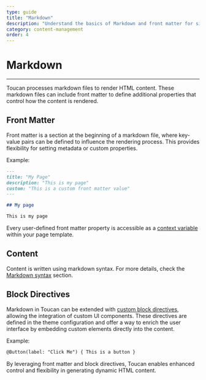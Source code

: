 ```yaml
---
type: guide
title: "Markdown"
description: "Understand the basics of Markdown and front matter for simple and effective formatting"
category: content-management
order: 4
---
```


# Markdown
---

Toucan processes markdown files to render HTML content. These markdown files can include front matter to define additional properties that control how the content is rendered.

## Front Matter

Front matter is a section at the beginning of a markdown file, where key-value pairs can be defined to influence the rendering process. This provides flexibility for setting metadata or custom properties.

Example:

```md
---
title: "My Page"
description: "This is my page"
custom: "This is a custom front matter value"
---

## My page

This is my page
```

Every user-defined front matter property is accessible as a [context variable](/docs/themes/mustache-templates/) within your page template.


## Content

Content is written using markdown syntax. For more details, check the [Markdown syntax](/docs/markdown-syntax/) section.

## Block Directives

Markdown in Toucan can be extended with [custom block directives](/docs/themes/block-directives/), allowing the integration of custom UI components. These directives are defined in the theme configuration and offer a way to enrich the user interface by embedding custom elements directly into the content.

Example:

```md
@Button(label: "Click Me") { This is a button }
```

By leveraging front matter and block directives, Toucan enables enhanced control and flexibility in generating dynamic HTML content.
